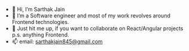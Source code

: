 - 👋 Hi, I’m Sarthak Jain
- 👀 I’m a Software engineer and most of my work revolves around Frontend technologies.
- 💞️ Just hit me up, if you want to collaborate on React/Angular projects p.s. anything Frontend.
- 📫 email:  sarthakjain845@gmail.com 

